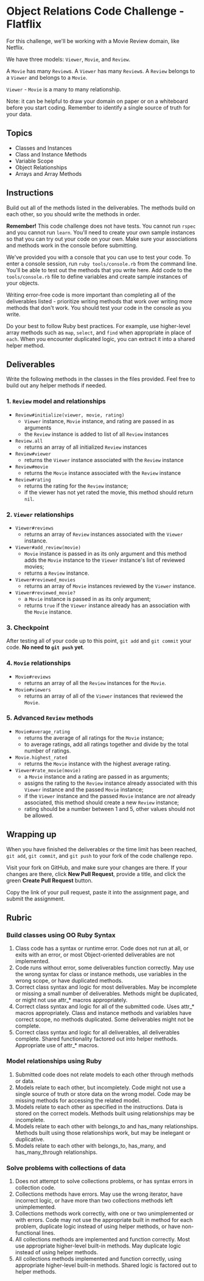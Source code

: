 # Object Relations Code Challenge - Flatflix

For this challenge, we'll be working with a Movie Review domain, like Netflix.

We have three models: `Viewer`, `Movie`, and `Review`.

A `Movie` has many `Review`s. A `Viewer` has many `Review`s. A `Review` belongs to a `Viewer` and belongs to a `Movie`.

`Viewer` - `Movie` is a many to many relationship.

Note: it can be helpful to draw your domain on paper or on a whiteboard before you start coding. Remember to identify a single source of truth for your data.

## Topics

- Classes and Instances
- Class and Instance Methods
- Variable Scope
- Object Relationships
- Arrays and Array Methods

## Instructions

Build out all of the methods listed in the deliverables. The methods build on each other, so you should write the methods in order.

**Remember!** This code challenge does not have tests. You cannot run `rspec` and you cannot run `learn`. You'll need to create your own sample instances so that you can try out your code on your own. Make sure your associations and methods work in the console before submitting.

We've provided you with a console that you can use to test your code. To enter a console session, run `ruby tools/console.rb` from the command line. You'll be able to test out the methods that you write here. Add code to the `tools/console.rb` file to define variables and create sample instances of your objects.

Writing error-free code is more important than completing all of the deliverables listed - prioritize writing methods that work over writing more methods that don't work. You should test your code in the console as you write.

Do your best to follow Ruby best practices. For example, use higher-level array methods such as `map`, `select`, and `find` when appropriate in place of `each`. When you encounter duplicated logic, you can extract it into a shared helper method.

## Deliverables

Write the following methods in the classes in the files provided. Feel free to build out any helper methods if needed.

### 1. `Review` model and relationships

- `Review#initialize(viewer, movie, rating)`
  - `Viewer` instance, `Movie` instance, and rating are passed in as arguments
  - the `Review` instance is added to list of all `Review` instances
- `Review.all`
  - returns an array of all initialized `Review` instances
- `Review#viewer`
  - returns the `Viewer` instance associated with the `Review` instance
- `Review#movie`
  - returns the `Movie` instance associated with the `Review` instance
- `Review#rating`
  - returns the rating for the `Review` instance;
  - if the viewer has not yet rated the movie, this method should return `nil`.

### 2. `Viewer` relationships

- `Viewer#reviews`
  - returns an array of `Review` instances associated with the `Viewer` instance.
- `Viewer#add_review(movie)`
  - `Movie` instance is passed in as its only argument and this method adds the `Movie` instance to the `Viewer` instance's list of reviewed movies;
  - returns a `Review` instance.
- `Viewer#reviewed_movies`
  - returns an array of `Movie` instances reviewed by the `Viewer` instance.
- `Viewer#reviewed_movie?`
  - a `Movie` instance is passed in as its only argument;
  - returns `true` if the `Viewer` instance already has an association with the `Movie` instance.

### 3. Checkpoint

After testing all of your code up to this point, `git add` and `git commit` your code. **No need to `git push` yet**.

### 4. `Movie` relationships

- `Movie#reviews`
  - returns an array of all the `Review` instances for the `Movie`.
- `Movie#viewers`
  - returns an array of all of the `Viewer` instances that reviewed the `Movie`.

### 5. Advanced `Review` methods

- `Movie#average_rating`
  - returns the average of all ratings for the `Movie` instance;
  - to average ratings, add all ratings together and divide by the total number of ratings.
- `Movie.highest_rated`
  - returns the `Movie` instance with the highest average rating.
- `Viewer#rate_movie(movie)`
  - a `Movie` instance and a rating are passed in as arguments;
  - assigns the rating to the `Review` instance already associated with this `Viewer` instance and the passed `Movie` instance;
  - if the `Viewer` instance and the passed `Movie` instance are _not_ already associated, this method should create a new `Review` instance;
  - rating should be a number between 1 and 5, other values should not be allowed.

## Wrapping up

When you have finished the deliverables or the time limit has been reached, `git add`, `git commit`, and `git push` to your fork of the code challenge repo.

Visit your fork on GitHub, and make sure your changes are there. If your changes are there, click **New Pull Request**, provide a title, and click the green **Create Pull Request** button.

Copy the link of your pull request, paste it into the assignment page, and submit the assignment.

## Rubric

### Build classes using OO Ruby Syntax

1. Class code has a syntax or runtime error. Code does not run at all, or exits with an error, or most Object-oriented deliverables are not implemented.
2. Code runs without error, some deliverables function correctly. May use the wrong syntax for class or instance methods, use variables in the wrong scope, or have duplicated methods.
3. Correct class syntax and logic for most deliverables. May be incomplete or missing a small number of deliverables. Methods might be duplicated, or might not use attr\_\* macros appropriately.
4. Correct class syntax and logic for all of the submitted code. Uses attr\_\* macros appropriately. Class and instance methods and variables have correct scope, no methods duplicated. Some deliverables might not be complete.
5. Correct class syntax and logic for all deliverables, all deliverables complete. Shared functionality factored out into helper methods. Appropriate use of attr\_\* macros.

### Model relationships using Ruby

1. Submitted code does not relate models to each other through methods or data.
2. Models relate to each other, but incompletely. Code might not use a single source of truth or store data on the wrong model. Code may be missing methods for accessing the related model.
3. Models relate to each other as specified in the instructions. Data is stored on the correct models. Methods built using relationships may be incomplete.
4. Models relate to each other with belongs_to and has_many relationships. Methods built using those relationships work, but may be inelegant or duplicative.
5. Models relate to each other with belongs_to, has_many, and has_many_through relationships.

### Solve problems with collections of data

1. Does not attempt to solve collections problems, or has syntax errors in collection code.
2. Collections methods have errors. May use the wrong iterator, have incorrect logic, or have more than two collections methods left unimplemented.
3. Collections methods work correctly, with one or two unimplemented or with errors. Code may not use the appropriate built in method for each problem, duplicate logic instead of using helper methods, or have non-functional lines.
4. All collections methods are implemented and function correctly. Most use appropriate higher-level built-in methods. May duplicate logic instead of using helper methods.
5. All collections methods implemented and function correctly, using appropriate higher-level built-in methods. Shared logic is factored out to helper methods.
